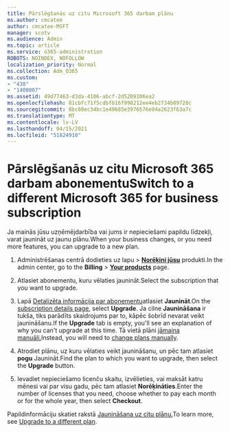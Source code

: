 ```yaml
---
title: Pārslēgšanās uz citu Microsoft 365 darbam plānu
ms.author: cmcatee
author: cmcatee-MSFT
manager: scotv
ms.audience: Admin
ms.topic: article
ms.service: o365-administration
ROBOTS: NOINDEX, NOFOLLOW
localization_priority: Normal
ms.collection: Adm_O365
ms.custom:
- "438"
- "1400007"
ms.assetid: 49d77463-d3da-4106-abcf-2d5209106ea2
ms.openlocfilehash: 81cbfc71f5cdbf616f998212ee4eb2734b09728c
ms.sourcegitcommit: 8bc60ec34bc1e40685e3976576e04a2623f63a7c
ms.translationtype: MT
ms.contentlocale: lv-LV
ms.lasthandoff: 04/15/2021
ms.locfileid: "51824910"
---
```

# <a name="switch-to-a-different-microsoft-365-for-business-subscription"></a><span data-ttu-id="2823a-102">Pārslēgšanās uz citu Microsoft 365 darbam abonementu</span><span class="sxs-lookup"><span data-stu-id="2823a-102">Switch to a different Microsoft 365 for business subscription</span></span>

<span data-ttu-id="2823a-103">Ja mainās jūsu uzņēmējdarbība vai jums ir nepieciešami papildu līdzekļi, varat jaunināt uz jaunu plānu.</span><span class="sxs-lookup"><span data-stu-id="2823a-103">When your business changes, or you need more features, you can upgrade to a new plan.</span></span>
  
1. <span data-ttu-id="2823a-104">Administrēšanas centrā dodieties  uz lapu \> **[Norēķini jūsu](https://go.microsoft.com/fwlink/p/?linkid=842054)** produkti.</span><span class="sxs-lookup"><span data-stu-id="2823a-104">In the admin center, go to the **Billing** \> **[Your products](https://go.microsoft.com/fwlink/p/?linkid=842054)** page.</span></span>

2. <span data-ttu-id="2823a-105">Atlasiet abonementu, kuru vēlaties jaunināt.</span><span class="sxs-lookup"><span data-stu-id="2823a-105">Select the subscription that you want to upgrade.</span></span>

3. <span data-ttu-id="2823a-106">Lapā [Detalizēta informācija par abonementu](https://admin.microsoft.com/AdminPortal/Home#/subscriptions/webdirect%252F0dbaa202-d590-4529-98c2-a5e2ebaac702)atlasiet **Jaunināt**.</span><span class="sxs-lookup"><span data-stu-id="2823a-106">On the [subscription details page](https://admin.microsoft.com/AdminPortal/Home#/subscriptions/webdirect%252F0dbaa202-d590-4529-98c2-a5e2ebaac702), select **Upgrade**.</span></span>  <span data-ttu-id="2823a-107">Ja cilne **Jaunināšana** ir tukša, tiks parādīts skaidrojums par to, kāpēc šobrīd nevarat veikt jaunināšanu.</span><span class="sxs-lookup"><span data-stu-id="2823a-107">If the **Upgrade** tab is empty, you'll see an explanation of why you can't upgrade at this time.</span></span> <span data-ttu-id="2823a-108">Tā vietā plāni [jāmaina manuāli.](https://docs.microsoft.com/microsoft-365/commerce/subscriptions/change-plans-manually?view=o365-worldwide)</span><span class="sxs-lookup"><span data-stu-id="2823a-108">Instead, you will need to [change plans manually](https://docs.microsoft.com/microsoft-365/commerce/subscriptions/change-plans-manually?view=o365-worldwide).</span></span>

4. <span data-ttu-id="2823a-109">Atrodiet plānu, uz kuru vēlaties veikt jaunināšanu, un pēc tam atlasiet **pogu** Jaunināt.</span><span class="sxs-lookup"><span data-stu-id="2823a-109">Find the plan to which you want to upgrade, then select the **Upgrade** button.</span></span>

5. <span data-ttu-id="2823a-110">Ievadiet nepieciešamo licenču skaitu, izvēlieties, vai maksāt katru mēnesi vai par visu gadu, pēc tam atlasiet **Norēķināties**.</span><span class="sxs-lookup"><span data-stu-id="2823a-110">Enter the number of licenses that you need, choose whether to pay each month or for the whole year, then select **Checkout**.</span></span>

<span data-ttu-id="2823a-111">Papildinformāciju skatiet rakstā [Jaunināšana uz citu plānu.](https://docs.microsoft.com/microsoft-365/commerce/subscriptions/upgrade-to-different-plan)</span><span class="sxs-lookup"><span data-stu-id="2823a-111">To learn more, see [Upgrade to a different plan](https://docs.microsoft.com/microsoft-365/commerce/subscriptions/upgrade-to-different-plan).</span></span>
